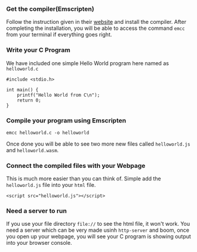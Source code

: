 ### Get the compiler(Emscripten)
Follow the instruction given in their [website](https://emscripten.org/docs/getting_started/downloads.html) and install the compiler. After completing the installation, you will be able to access the command ```emcc``` from your terminal if everything goes right.

### Write your C Program
We have included one simple Hello World program here named as ```helloworld.c```
```
#include <stdio.h>

int main() {
    printf("Hello World from C\n");
    return 0;
}
```

### Compile your program using Emscripten
```
emcc helloworld.c -o helloworld
```
Once done you will be able to see two more new files called ```helloworld.js``` and ```helloworld.wasm```.

### Connect the compiled files with your Webpage
This is much more easier than you can think of. Simple add the ```helloworld.js``` file into your ```html``` file. 
```
<script src="helloworld.js"></script>
```

### Need a server to run
If you use your file directory ```file://``` to see the html file, it won't work. You need a server which can be very made usinh ```http-server``` and boom, once you open up your webpage, you will see your C program is showing output into your browser console.
